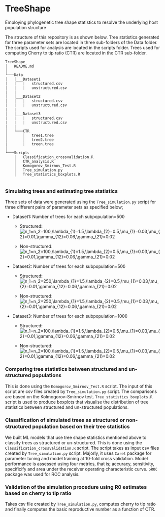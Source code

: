 # TreeShape
Employing phylogenetic tree shape statistics to resolve the underlying host population structure

The structure of this repository is as shown below. Tree statistics generated for three parameter sets are located in three sub-folders of the Data folder. The scripts used for analysis are located in the scripts folder. Trees used for computing Cherry to tip ratio (CTR) are located in the CTR sub-folder.

```
TreeShape
│   README.md  
│
└───Data
│   │___Dataset1
|   |   |   structured.csv
|   |   |   unstructured.csv
|   |
│   │___Dataset2
|   |   |   structured.csv
|   |   |   unstructured.csv
|   |
│   │___Dataset3
|   |   |   structured.csv
|   |   |   unstructured.csv
|   |
│   └───CTR
│       │   tree1.tree
│       │   tree2.tree
|       |   treen.tree
│   
└───Scripts
    │   Classification_crossvalidation.R
    │   CTR_analysis.R
    │   Komogorov_Smirnov_Test.R
    │   Tree_simulation.py
    │   Tree_statistics_boxplots.R    
    
```


### Simulating trees and estimating tree statistics
Three sets of data were generated using the `Tree_simulation.py` script for three different pairs of parameter sets as specified below;

* Dataset1: Number of trees for each subpopulation=500
    * Structured: <img src="https://latex.codecogs.com/svg.latex?n_1=n_2=100,\lambda_{1}=1.5,\lambda_{2}=0.5,\mu_{1}=0.03,\mu_{2}=0.01,\gamma_{12}=0.06,\gamma_{21}=0.02" title="n_1=n_2=100,\lambda_{1}=1.5,\lambda_{2}=0.5,\mu_{1}=0.03,\mu_{2}=0.01,\gamma_{12}=0.06,\gamma_{21}=0.02" />

    * Non-structured: <img src="https://latex.codecogs.com/svg.latex?n_1=n_2=100,\lambda_{1}=1.5,\lambda_{2}=0.5,\mu_{1}=0.03,\mu_{2}=0.01,\gamma_{12}=0.06,\gamma_{21}=0.02" title="n_1=n_2=100,\lambda_{1}=1.5,\lambda_{2}=0.5,\mu_{1}=0.03,\mu_{2}=0.01,\gamma_{12}=0.06,\gamma_{21}=0.02" />

* Dataset2: Number of trees for each subpopulation=500
    * Structured: <img src="https://latex.codecogs.com/svg.latex?n_1=n_2=250,\lambda_{1}=1.5,\lambda_{2}=0.5,\mu_{1}=0.03,\mu_{2}=0.01,\gamma_{12}=0.06,\gamma_{21}=0.02" title="n_1=n_2=250,\lambda_{1}=1.5,\lambda_{2}=0.5,\mu_{1}=0.03,\mu_{2}=0.01,\gamma_{12}=0.06,\gamma_{21}=0.02" />

    * Non-structured: <img src="https://latex.codecogs.com/svg.latex?n_1=n_2=250,\lambda_{1}=1.5,\lambda_{2}=0.5,\mu_{1}=0.03,\mu_{2}=0.01,\gamma_{12}=0.06,\gamma_{21}=0.02" title="n_1=n_2=250,\lambda_{1}=1.5,\lambda_{2}=0.5,\mu_{1}=0.03,\mu_{2}=0.01,\gamma_{12}=0.06,\gamma_{21}=0.02" />
    
* Dataset3: Number of trees for each subpopulation=1000
    * Structured: <img src="https://latex.codecogs.com/svg.latex?n_1=n_2=100,\lambda_{1}=1.5,\lambda_{2}=0.5,\mu_{1}=0.03,\mu_{2}=0.01,\gamma_{12}=0.06,\gamma_{21}=0.02" title="n_1=n_2=100,\lambda_{1}=1.5,\lambda_{2}=0.5,\mu_{1}=0.03,\mu_{2}=0.01,\gamma_{12}=0.06,\gamma_{21}=0.02" />

    * Non-structured: <img src="https://latex.codecogs.com/svg.latex?n_1=n_2=100,\lambda_{1}=1.5,\lambda_{2}=0.5,\mu_{1}=0.03,\mu_{2}=0.01,\gamma_{12}=0.06,\gamma_{21}=0.02" title="n_1=n_2=100,\lambda_{1}=1.5,\lambda_{2}=0.5,\mu_{1}=0.03,\mu_{2}=0.01,\gamma_{12}=0.06,\gamma_{21}=0.02" />

### Comparing tree statistics between structured and un-structured populations
This is done using the `Komogorov_Smirnov_Test.R` script. The input of this script are csv files created by `Tree_simulation.py` script. The comparisons are  based on the Kolmogorov–Smirnov test. `Tree_statistics_boxplots.R` script is used to produce boxplots that visualise the distribution of tree statistics between structured and un-structured populations.

### Classiﬁcation of simulated trees as structured or non-structured population based on their tree statistics
We built ML models that use tree shape statistics mentioned above to classify trees as structured or un-structured. This is done using the `Classification_crossvalidation.R` script. The script takes as input csv files created by `Tree_simulation.py` script. Majorly, it uses `Caret` package for parameter tuning and model training at 10-fold cross validation. Model performance is assessed using four metrics, that is; accuracy, sensitivity, specificify and area under the receiver operating characteristic curve. `pROC` package was used for ROC analysis.


### Validation of the simulation procedure using R0 estimates based on cherry to tip ratio
Takes csv file created by `Tree_simulation.py`, computes cherry to tip ratio and finally computes the basic reproductive number as a function of CTR.


